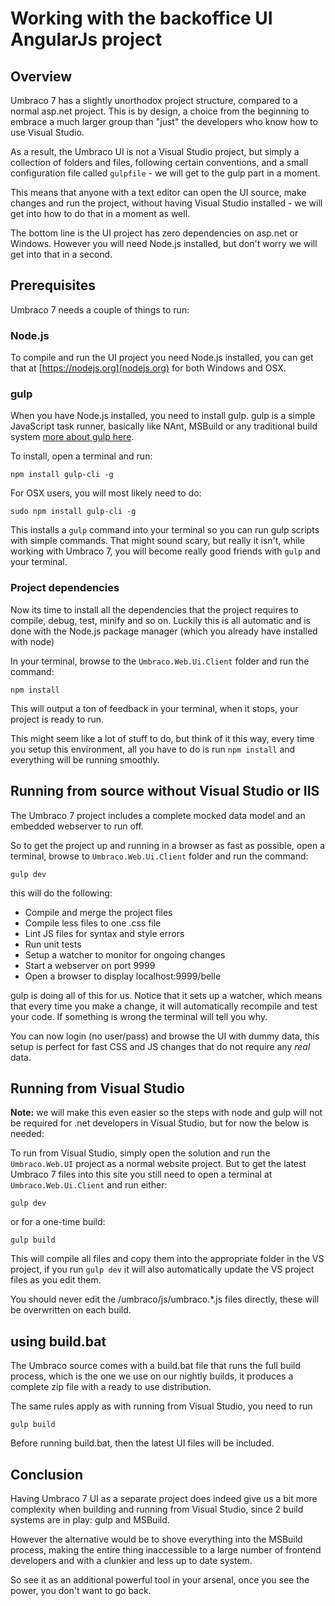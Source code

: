 # Working with the backoffice UI AngularJs project 

## Overview
Umbraco 7 has a slightly unorthodox project structure, compared to a normal asp.net project. This is by design, a choice from the beginning to embrace a much larger group than "just" the developers who know how to use Visual Studio. 

As a result, the Umbraco UI is not a Visual Studio project, but simply a collection of folders and files, following certain conventions, and a small configuration file called `gulpfile` - we will get to the gulp part in a moment. 

This means that anyone with a text editor can open the UI source, make changes and run the project, without having Visual Studio installed - we will get into how to do that in a moment as well. 

The bottom line is the UI project has zero dependencies on asp.net or Windows. However you will need Node.js installed, but don't worry we will get into that in a second.


## Prerequisites
Umbraco 7 needs a couple of things to run:

### Node.js 
To compile and run the UI project you need Node.js installed, you can get that at [https://nodejs.org](nodejs.org) for both Windows and OSX.

### gulp
When you have Node.js installed, you need to install gulp. gulp is a simple JavaScript task runner, basically like NAnt, MSBuild or any traditional build system [more about gulp here](https://gulpjs.com).

To install, open a terminal and run: 
	
	npm install gulp-cli -g

For OSX users, you will most likely need to do: 

	sudo npm install gulp-cli -g

This installs a `gulp` command into your terminal so you can run gulp scripts with simple commands. That might sound scary, but really it isn't, while working with Umbraco 7, you will become really good friends with `gulp` and your terminal. 

### Project dependencies
Now its time to install all the dependencies that the project requires to compile, debug, test, minify and so on. Luckily this is all automatic and is done with the Node.js package manager (which you already have installed with node)

In your terminal, browse to the `Umbraco.Web.Ui.Client` folder and run the command: 

	npm install

This will output a ton of feedback in your terminal, when it stops, your project is ready to run. 

This might seem like a lot of stuff to do, but think of it this way, every time you setup this environment, all you have to do is run `npm install` and everything will be running smoothly.

## Running from source without Visual Studio or IIS
The Umbraco 7 project includes a complete mocked data model and an embedded webserver to run off. 

So to get the project up and running in a browser as fast as possible, open a terminal, browse to `Umbraco.Web.Ui.Client` folder and run the command: 

	gulp dev

this will do the following: 

- Compile and merge the project files
- Compile less files to one .css file
- Lint JS files for syntax and style errors
- Run unit tests
- Setup a watcher to monitor for ongoing changes
- Start a webserver on port 9999
- Open a browser to display localhost:9999/belle

gulp is doing all of this for us. Notice that it sets up a watcher, which means that every time you make a change, it will automatically recompile and test your code. If something is wrong the terminal will tell you why. 

You can now login (no user/pass) and browse the UI with dummy data, this setup is perfect for fast CSS and JS changes that do not require any *real* data.

## Running from Visual Studio

**Note:** we will make this even easier so the steps with node and gulp will not be required for .net developers in Visual Studio, but for now the below is needed:

To run from Visual Studio, simply open the solution and run the `Umbraco.Web.UI` project as a normal website project. But to get the latest Umbraco 7 files into this site you still need to open a terminal at `Umbraco.Web.Ui.Client` and run either:

	gulp dev

or for a one-time build:

	gulp build

This will compile all files and copy them into the appropriate folder in the VS project, if you run `gulp dev` it will also automatically update the VS project files as you edit them.

You should never edit the /umbraco/js/umbraco.*.js files directly, these will be overwritten on each build.

## using build.bat
The Umbraco source comes with a build.bat file that runs the full build process, which is the one we use on our nightly builds, it produces a complete zip file with a ready to use distribution. 

The same rules apply as with running from Visual Studio, you need to run 

	gulp build 

Before running build.bat, then the latest UI files will be included. 


## Conclusion
Having Umbraco 7 UI as a separate project does indeed give us a bit more complexity when building and running from Visual Studio, since 2 build systems are in play: gulp and MSBuild. 

However the alternative would be to shove everything into the MSBuild process, making the entire thing inaccessible to a large number of frontend developers and with a clunkier and less up to date system.

So see it as an additional powerful tool in your arsenal, once you see the power, you don't want to go back.
